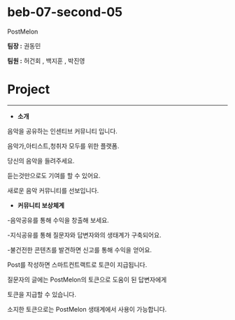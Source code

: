 # beb-07-second-05

PostMelon

 **팀장 :** 권동민

 **팀원 :** 허건회 , 백지훈 , 박진영

# Project

---

- **소개**

음악을 공유하는 인센티브 커뮤니티 입니다.

음악가,아티스트,청취자 모두를 위한 플랫폼.

당신의 음악을 들려주세요. 

듣는것만으로도 기여를 할 수 있어요.

새로운 음악 커뮤니티를 선보입니다.


- **커뮤니티 보상체계**

-음악공유를 통해 수익을 창출해 보세요.

-지식공유를 통해 질문자와 답변자와의 생태계가 구축되어요.

-불건전한 콘텐츠를 발견하면 신고를 통해 수익을 얻어요.

Post를 작성하면 스마트컨트랙트로 토큰이 지급됩니다.

질문자의 글에는 PostMelon의 토큰으로 도움이 된 답변자에게 

토큰을 지급할 수 있습니다.

소지한 토큰으로는  PostMelon 생태계에서 사용이 가능합니다.
